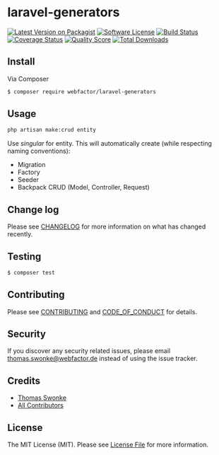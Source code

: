 # laravel-generators

[![Latest Version on Packagist][ico-version]][link-packagist]
[![Software License][ico-license]](LICENSE.md)
[![Build Status][ico-travis]][link-travis]
[![Coverage Status][ico-scrutinizer]][link-scrutinizer]
[![Quality Score][ico-code-quality]][link-code-quality]
[![Total Downloads][ico-downloads]][link-downloads]

## Install

Via Composer

``` bash
$ composer require webfactor/laravel-generators
```

## Usage

``` bash
php artisan make:crud entity
```

Use *singular* for entity. This will automatically create (while respecting naming conventions):

* Migration
* Factory
* Seeder
* Backpack CRUD (Model, Controller, Request)

## Change log

Please see [CHANGELOG](CHANGELOG.md) for more information on what has changed recently.

## Testing

``` bash
$ composer test
```

## Contributing

Please see [CONTRIBUTING](CONTRIBUTING.md) and [CODE_OF_CONDUCT](CODE_OF_CONDUCT.md) for details.

## Security

If you discover any security related issues, please email thomas.swonke@webfactor.de instead of using the issue tracker.

## Credits

- [Thomas Swonke][link-author]
- [All Contributors][link-contributors]

## License

The MIT License (MIT). Please see [License File](LICENSE.md) for more information.

[ico-version]: https://img.shields.io/packagist/v/webfactor/laravel-generators.svg?style=flat-square
[ico-license]: https://img.shields.io/badge/license-MIT-brightgreen.svg?style=flat-square
[ico-travis]: https://img.shields.io/travis/webfactor/laravel-generators/master.svg?style=flat-square
[ico-scrutinizer]: https://img.shields.io/scrutinizer/coverage/g/webfactor/laravel-generators.svg?style=flat-square
[ico-code-quality]: https://img.shields.io/scrutinizer/g/webfactor/laravel-generators.svg?style=flat-square
[ico-downloads]: https://img.shields.io/packagist/dt/webfactor/laravel-generators.svg?style=flat-square

[link-packagist]: https://packagist.org/packages/webfactor/laravel-generators
[link-travis]: https://travis-ci.org/webfactor/laravel-generators
[link-scrutinizer]: https://scrutinizer-ci.com/g/webfactor/laravel-generators/code-structure
[link-code-quality]: https://scrutinizer-ci.com/g/webfactor/laravel-generators
[link-downloads]: https://packagist.org/packages/webfactor/laravel-generators
[link-author]: https://github.com/tswonke
[link-contributors]: ../../contributors
